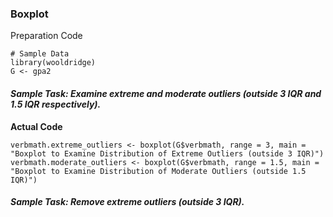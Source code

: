 ### Boxplot
Preparation Code
```
# Sample Data
library(wooldridge)
G <- gpa2
```
#### **_Sample Task: Examine extreme and moderate outliers (outside 3 IQR and 1.5 IQR respectively)._**
**Actual Code**
```
verbmath.extreme_outliers <- boxplot(G$verbmath, range = 3, main = "Boxplot to Examine Distribution of Extreme Outliers (outside 3 IQR)")
verbmath.moderate_outliers <- boxplot(G$verbmath, range = 1.5, main = "Boxplot to Examine Distribution of Moderate Outliers (outside 1.5 IQR)")
```
#### **_Sample Task: Remove extreme outliers (outside 3 IQR)._**
```
```

